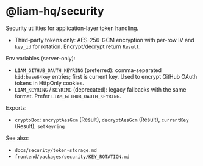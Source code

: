 # @liam-hq/security

Security utilities for application-layer token handling.

- Third-party tokens only: AES-256-GCM encryption with per-row IV and `key_id` for rotation. Encrypt/decrypt return `Result`.

Env variables (server-only):

- `LIAM_GITHUB_OAUTH_KEYRING` (preferred): comma-separated `kid:base64key` entries; first is current key. Used to encrypt GitHub OAuth tokens in HttpOnly cookies.
- `LIAM_KEYRING` / `KEYRING` (deprecated): legacy fallbacks with the same format. Prefer `LIAM_GITHUB_OAUTH_KEYRING`.

Exports:

- `cryptoBox`: `encryptAesGcm` (Result), `decryptAesGcm` (Result), `currentKey` (Result), `setKeyring`

See also:
- `docs/security/token-storage.md`
- `frontend/packages/security/KEY_ROTATION.md`

